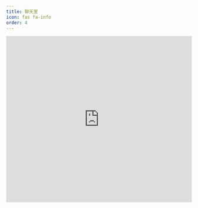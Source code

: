 ```yaml
---
title: 聊天室
icon: fas fa-info
order: 4
---
```

<iframe src="https://www3.cbox.ws/box/?boxid=3517351&boxtag=nSy1yV" width="100%" height="450" allowtransparency="yes" allow="autoplay" frameborder="0" marginheight="0" marginwidth="0" scrolling="auto"></iframe>	